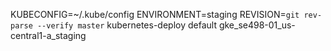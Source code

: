 KUBECONFIG=~/.kube/config ENVIRONMENT=staging REVISION=`git rev-parse --verify master` kubernetes-deploy default gke_se498-01_us-central1-a_staging
